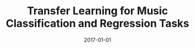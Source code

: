---
type: "paper_2017"
title: "Transfer Learning for Music Classification and Regression Tasks"
authors: Choi, K., Fazekas, G., Sandler, M., Cho, K.
date: 2017-01-01
published_in: "Proc. of the International Society for Music Information Retrieval Conference (ISMIR)"
download_link: "https://arxiv.org/abs/1703.09179"
---